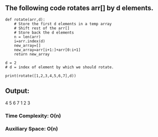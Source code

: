 ## The following code rotates arr[] by d elements. 
```
def rotate(arr,d): 
    # Store the first d elements in a temp array
    # Shift rest of the arr[]
    # Store back the d elements
    n = len(arr)
    i=arr.index(d)
    new_array=[]
    new_array=arr[i+1:]+arr[0:i+1]
    return new_array
   
d = 2
# d = index of element by which we should rotate.

print(rotate([1,2,3,4,5,6,7],d))
```
## Output:

4 5 6 7 1 2 3
### Time Complexity: O(n)
### Auxiliary Space: O(n)
